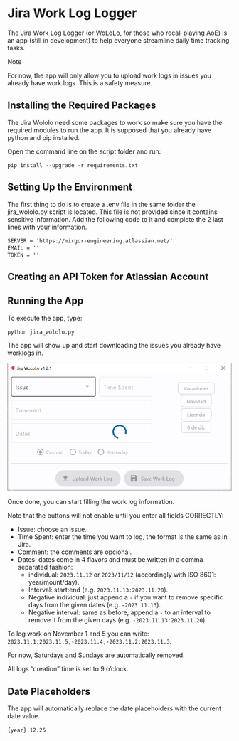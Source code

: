 # Jira Work Log Logger
The Jira Work Log Logger (or WoLoLo, for those who recall playing AoE) is an app (still in development) to help everyone streamline daily time tracking tasks.

> [!NOTE]
> For now, the app will only allow you to upload work logs in issues you already have work logs. This is a safety measure.




## Installing the Required Packages

The Jira Wololo need some packages to work so make sure you have the required modules to run the app. It is supposed that you already have python and pip installed.

Open the command line on the script folder and run:

```
pip install --upgrade -r requirements.txt
```

## Setting Up the Environment

The first thing to do is to create a .env file in the same folder the jira_wololo.py script is located. This file is not provided since it contains sensitive information. Add the following code to it and complete the 2 last lines with your information.

```
SERVER = 'https://mirgor-engineering.atlassian.net/'
EMAIL = ''
TOKEN = ''
```




## Creating an API Token for Atlassian Account

## Running the App

To execute the app, type:

	python jira_wololo.py

The app will show up and start downloading the issues you already have worklogs in.

![](./assets/jira_running_1.png)

Once done, you can start filling the work log information.

Note that the buttons will not enable until you enter all fields CORRECTLY:

- Issue: choose an issue.
- Time Spent: enter the time you want to log, the format is the same as in Jira.
- Comment: the comments are opcional.
- Dates: dates come in 4 flavors and must be written in a comma separated fashion:
  - individual: `2023.11.12` or `2023/11/12` (accordingly with ISO 8601: year/mount/day).
  - Interval: start:end (e.g. `2023.11.13:2023.11.20`).
  - Negative individual: just append a `-` if you want to remove specific days from the given dates (e.g. `-2023.11.13`).
  - Negative interval: same as before, append a `-` to an interval to remove it from the given days (e.g. `-2023.11.13:2023.11.20`).

To log work on November 1 and 5 you can write: `2023.11.1:2023.11.5,-2023.11.4,-2023.11.2:2023.11.3`.

For now, Saturdays and Sundays are automatically removed.

All logs “creation” time is set to 9 o’clock.

## Date Placeholders

The app will automatically replace the date placeholders with the current date value.

`{year}.12.25`